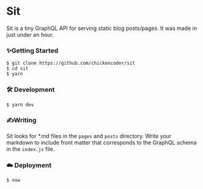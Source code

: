 # Sit

Sit is a tiny GraphQL API for serving static blog posts/pages. It was made in just under
an hour.

### ✨Getting Started

```
$ git clone https://github.com/chickencoder/sit
$ cd sit
$ yarn
```

### 🛠 Development
```
$ yarn dev
```

### ✍️Writing
Sit looks for *.md files in the `pages` and `posts` directory. Write your markdown to include
front matter that corresponds to the GraphQL schema in the `index.js` file.

### ☁️ Deployment
```
$ now
```